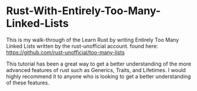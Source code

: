 # Rust-With-Entirely-Too-Many-Linked-Lists
This is my walk-through of the Learn Rust by writing Entirely Too Many Linked Lists written by the rust-unofficial account. found here: https://github.com/rust-unofficial/too-many-lists

This tutorial has been a great way to get a better understanding of the more advanced features of rust such as Generics, Traits, and Lifetimes. I would highly recommend it to anyone who is looking to get a better understanding of these features.
